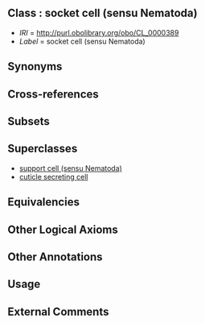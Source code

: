 
## Class : socket cell (sensu Nematoda)

 * *IRI* = http://purl.obolibrary.org/obo/CL_0000389
 * *Label* = socket cell (sensu Nematoda)

## Synonyms


## Cross-references


## Subsets


## Superclasses

 * [support cell (sensu Nematoda)](../../CL/19/CL_0000619.md)
 * [cuticle secreting cell](../../CL/58/CL_0000658.md)

## Equivalencies


## Other Logical Axioms


## Other Annotations


## Usage


## External Comments

